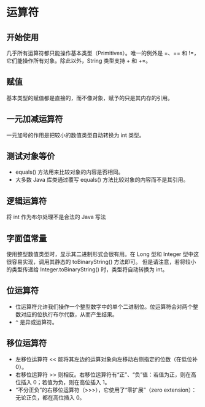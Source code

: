 # 运算符

## 开始使用

几乎所有运算符都只能操作基本类型（Primitives）。唯一的例外是 =、== 和 !=，它们能操作所有对象。除此以外，String 类型支持 + 和 +=。

## 赋值

基本类型的赋值都是直接的，而不像对象，赋予的只是其内存的引用。

## 一元加减运算符

一元加号的作用是把较小的数值类型自动转换为 int 类型。

## 测试对象等价

- equals() 方法用来比较对象的内容是否相同。
- 大多数 Java 库类通过覆写 equals() 方法比较对象的内容而不是其引用。

## 逻辑运算符

将 int 作为布尔处理不是合法的 Java 写法

## 字面值常量

使用整型数值类型时，显示其二进制形式会很有用。在 Long 型和 Integer 型中这很容易实现，调用其静态的 toBinaryString() 方法即可。 但是请注意，若将较小的类型传递给 Integer.toBinaryString() 时，类型将自动转换为 int。

## 位运算符

- 位运算符允许我们操作一个整型数字中的单个二进制位。位运算符会对两个整数对应的位执行布尔代数，从而产生结果。
- `^` 是异或运算符。

## 移位运算符

- 左移位运算符 << 能将其左边的运算对象向左移动右侧指定的位数（在低位补 0）。
- 右移位运算符 >> 则相反。右移位运算符有“正”、“负”值：若值为正，则在高位插入 0；若值为负，则在高位插入 1。
- “不分正负”的右移位运算符（>>>），它使用了“零扩展”（zero extension）：无论正负，都在高位插入 0。
